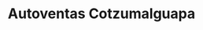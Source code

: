 ---
title: "Autoventas Cotzumalguapa"
url: /santa-lucia-cotzumalguapa/autoventas-cotzumalguapa/
shop: coche
---